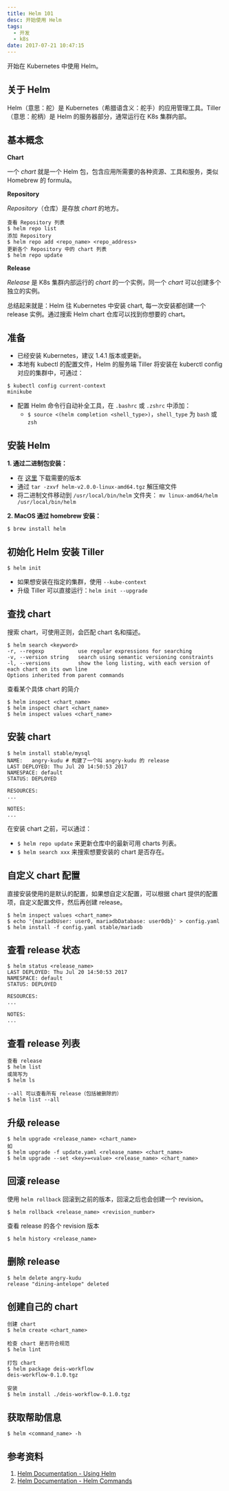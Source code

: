 ```yaml
---
title: Helm 101
desc: 开始使用 Helm
tags:
  - 开发
  - k8s
date: 2017-07-21 10:47:15
---
```


开始在 Kubernetes 中使用 Helm。

<!--more-->

## 关于 Helm
Helm（意思：舵）是 Kubernetes（希腊语含义：舵手）的应用管理工具。Tiller（意思：舵柄）是 Helm 的服务器部分，通常运行在 K8s 集群内部。

## 基本概念
**Chart**

一个 *chart* 就是一个 Helm 包，包含应用所需要的各种资源、工具和服务，类似Homebrew 的 formula。

**Repository**

*Repository*（仓库）是存放 *chart* 的地方。
```
查看 Repository 列表
$ helm repo list
添加 Repository
$ helm repo add <repo_name> <repo_address>
更新各个 Repository 中的 chart 列表
$ helm repo update
```

**Release**

*Release* 是 K8s 集群内部运行的 *chart* 的一个实例，同一个 *chart* 可以创建多个独立的实例。

总结起来就是：Helm 往 Kubernetes 中安装 chart, 每一次安装都创建一个 release 实例。通过搜索 Helm chart 仓库可以找到你想要的 chart。

## 准备
* 已经安装 Kubernetes，建议 1.4.1 版本或更新。
* 本地有 kubectl 的配置文件，Helm 的服务端 Tiller 将安装在 kuberctl config 对应的集群中，可通过：
```
$ kubectl config current-context
minikube 
```
* 配置 Helm 命令行自动补全工具，在 `.bashrc` 或 `.zshrc` 中添加：
  * `$ source <(helm completion <shell_type>)`，`shell_type` 为 `bash` 或 `zsh`

## 安装 Helm
**1. 通过二进制包安装：**
* 在  [这里](https://github.com/kubernetes/helm/releases) 下载需要的版本
* 通过 `tar -zxvf helm-v2.0.0-linux-amd64.tgz` 解压缩文件
* 将二进制文件移动到 `/usr/local/bin/helm` 文件夹： `mv linux-amd64/helm /usr/local/bin/helm`

**2. MacOS 通过 homebrew 安装：**
```
$ brew install helm
```

## 初始化 Helm 安装 Tiller
```
$ helm init
```
* 如果想安装在指定的集群，使用 `--kube-context`
* 升级 Tiller 可以直接运行：`helm init --upgrade`

## 查找 chart
搜索 chart，可使用正则，会匹配 chart 名和描述。
```
$ helm search <keyword>
-r, --regexp           use regular expressions for searching
-v, --version string   search using semantic versioning constraints
-l, --versions         show the long listing, with each version of each chart on its own line
Options inherited from parent commands
```

查看某个具体 chart 的简介
```
$ helm inspect <chart_name>
$ helm inspect chart <chart_name>
$ helm inspect values <chart_name>
```

## 安装 chart
```
$ helm install stable/mysql
NAME:   angry-kudu # 构建了一个叫 angry-kudu 的 release
LAST DEPLOYED: Thu Jul 20 14:50:53 2017
NAMESPACE: default
STATUS: DEPLOYED

RESOURCES:
...

NOTES:
...
```

在安装 chart 之前，可以通过：
* `$ helm repo update` 来更新仓库中的最新可用 charts 列表。
* `$ helm search xxx` 来搜索想要安装的 chart 是否存在。

## 自定义 chart 配置
直接安装使用的是默认的配置，如果想自定义配置，可以根据 chart 提供的配置项，自定义配置文件，然后再创建 release。
```
$ helm inspect values <chart_name>
$ echo '{mariadbUser: user0, mariadbDatabase: user0db}' > config.yaml
$ helm install -f config.yaml stable/mariadb
```

## 查看 release 状态
```
$ helm status <release_name>
LAST DEPLOYED: Thu Jul 20 14:50:53 2017
NAMESPACE: default
STATUS: DEPLOYED

RESOURCES:
...

NOTES:
...
```

## 查看 release 列表
```
查看 release
$ helm list
或简写为
$ helm ls

--all 可以查看所有 release（包括被删除的）
$ helm list --all
```

## 升级 release
```
$ helm upgrade <release_name> <chart_name>
如
$ helm upgrade -f update.yaml <release_name> <chart_name>
$ helm upgrade --set <key>=<value> <release_name> <chart_name>
```

## 回滚 release
使用 `helm rollback` 回滚到之前的版本，回滚之后也会创建一个 revision。
```
$ helm rollback <release_name> <revision_number>
```

查看 release 的各个 revision 版本
```
$ helm history <release_name>
```

## 删除 release
```
$ helm delete angry-kudu
release "dining-antelope" deleted
```

## 创建自己的 chart
```
创建 chart
$ helm create <chart_name>

检查 chart 是否符合规范
$ helm lint

打包 chart
$ helm package deis-workflow
deis-workflow-0.1.0.tgz

安装
$ helm install ./deis-workflow-0.1.0.tgz
```

## 获取帮助信息
```
$ helm <command_name> -h
```

## 参考资料

1. [Helm Documentation - Using Helm](https://docs.helm.sh/using_helm/)
2. [Helm Documentation - Helm Commands](https://docs.helm.sh/helm/)
